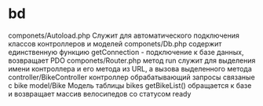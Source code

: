 # bd
componets/Autoload.php
  Служит для автоматического подключения классов контроллеров и моделей
componets/Db.php
  содержит единственную функцию getConnection - подключение к базе данных, 
  возвращает PDO
componets/Router.php
  метод run служит для выделения имени контроллера и его метода из URL, а вызова выделенного метода
controller/BikeController
  контроллер обрабатывающий запросы связаные с bike
model/Bike
  Модель таблицы bikes
  getBikeList() 
    обращается к базе и возвращает массив велосипедов со статусом ready 
   
    
  
